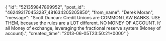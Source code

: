  {
   "id": "521359847899952",
   "post_id": "462493170453287_481634205205850",
   "from_name": "Derek Moran",
   "message": "Scott Duncan: Credit Unions are COMMON LAW BANKS. USE THEM, because the rules are a LOT different. NO MONEY OF ACCOUNT. It' all Money of exchange, leveraging the fractional reserve system (Money of account).",
   "created_time": "2013-06-05T23:50:21+0000"
 }
